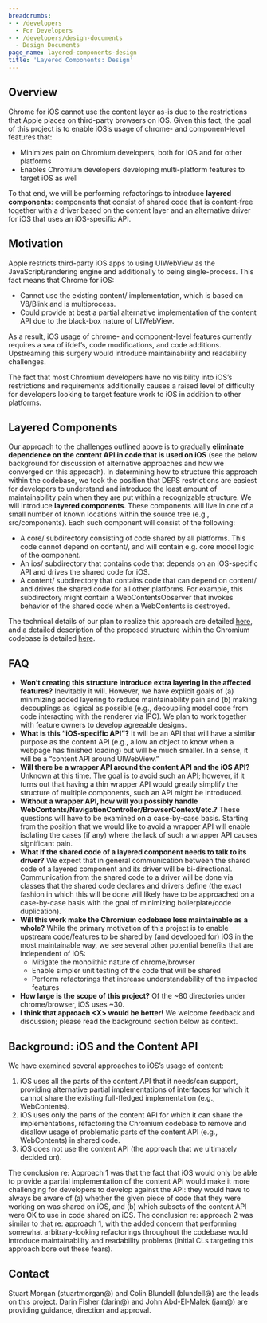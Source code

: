 ```yaml
---
breadcrumbs:
- - /developers
  - For Developers
- - /developers/design-documents
  - Design Documents
page_name: layered-components-design
title: 'Layered Components: Design'
---
```


## Overview

Chrome for iOS cannot use the content layer as-is due to the restrictions that
Apple places on third-party browsers on iOS. Given this fact, the goal of this
project is to enable iOS’s usage of chrome- and component-level features that:

*   Minimizes pain on Chromium developers, both for iOS and for other
            platforms
*   Enables Chromium developers developing multi-platform features to
            target iOS as well

To that end, we will be performing refactorings to introduce **layered
components**: components that consist of shared code that is content-free
together with a driver based on the content layer and an alternative driver for
iOS that uses an iOS-specific API.

## Motivation

Apple restricts third-party iOS apps to using UIWebView as the
JavaScript/rendering engine and additionally to being single-process. This fact
means that Chrome for iOS:

*   Cannot use the existing content/ implementation, which is based on
            V8/Blink and is multiprocess.
*   Could provide at best a partial alternative implementation of the
            content API due to the black-box nature of UIWebView.

As a result, iOS usage of chrome- and component-level features currently
requires a sea of ifdef’s, code modifications, and code additions. Upstreaming
this surgery would introduce maintainability and readability challenges.

The fact that most Chromium developers have no visibility into iOS’s
restrictions and requirements additionally causes a raised level of difficulty
for developers looking to target feature work to iOS in addition to other
platforms.

## Layered Components

Our approach to the challenges outlined above is to gradually **eliminate
dependence on the content API in code that is used on iOS** (see the below
background for discussion of alternative approaches and how we converged on this
approach).
In determining how to structure this approach within the codebase, we took the
position that DEPS restrictions are easiest for developers to understand and
introduce the least amount of maintainability pain when they are put within a
recognizable structure. We will introduce **layered components**. These
components will live in one of a small number of known locations within the
source tree (e.g., src/components). Each such component will consist of the
following:

*   A core/ subdirectory consisting of code shared by all platforms.
            This code cannot depend on content/, and will contain e.g. core
            model logic of the component.
*   An ios/ subdirectory that contains code that depends on an
            iOS-specific API and drives the shared code for iOS.
*   A content/ subdirectory that contains code that can depend on
            content/ and drives the shared code for all other platforms. For
            example, this subdirectory might contain a WebContentsObserver that
            invokes behavior of the shared code when a WebContents is destroyed.

The technical details of our plan to realize this approach are detailed
[here](/developers/design-documents/layered-components-technical-approach), and
a detailed description of the proposed structure within the Chromium codebase is
detailed
[here](/developers/design-documents/structure-of-layered-components-within-the-chromium-codebase).

## FAQ

*   **Won’t creating this structure introduce extra layering in the
            affected features?** Inevitably it will. However, we have explicit
            goals of (a) minimizing added layering to reduce maintainability
            pain and (b) making decouplings as logical as possible (e.g.,
            decoupling model code from code interacting with the renderer via
            IPC). We plan to work together with feature owners to develop
            agreeable designs.
*   **What is this “iOS-specific API”?** It will be an API that will
            have a similar purpose as the content API (e.g., allow an object to
            know when a webpage has finished loading) but will be much smaller.
            In a sense, it will be a “content API around UIWebView.”
*   **Will there be a wrapper API around the content API and the iOS
            API?** Unknown at this time. The goal is to avoid such an API;
            however, if it turns out that having a thin wrapper API would
            greatly simplify the structure of multiple components, such an API
            might be introduced.
*   **Without a wrapper API, how will you possibly handle
            WebContents/NavigationController/BrowserContext/etc.?** These
            questions will have to be examined on a case-by-case basis. Starting
            from the position that we would like to avoid a wrapper API will
            enable isolating the cases (if any) where the lack of such a wrapper
            API causes significant pain.
*   **What if the shared code of a layered component needs to talk to
            its driver?** We expect that in general communication between the
            shared code of a layered component and its driver will be
            bi-directional. Communication from the shared code to a driver will
            be done via classes that the shared code declares and drivers define
            (the exact fashion in which this will be done will likely have to be
            approached on a case-by-case basis with the goal of minimizing
            boilerplate/code duplication).
*   **Will this work make the Chromium codebase less maintainable as a
            whole?** While the primary motivation of this project is to enable
            upstream code/features to be shared by (and developed for) iOS in
            the most maintainable way, we see several other potential benefits
            that are independent of iOS:
    *   Mitigate the monolithic nature of chrome/browser
    *   Enable simpler unit testing of the code that will be shared
    *   Perform refactorings that increase understandability of the
                impacted features
*   **How large is the scope of this project?** Of the ~80 directories
            under chrome/browser, iOS uses ~30.
*   **I think that approach &lt;X&gt; would be better!** We welcome
            feedback and discussion; please read the background section below as
            context.

## Background: iOS and the Content API

We have examined several approaches to iOS’s usage of content:

1.  iOS uses all the parts of the content API that it needs/can support,
            providing alternative partial implementations of interfaces for
            which it cannot share the existing full-fledged implementation
            (e.g., WebContents).
2.  iOS uses only the parts of the content API for which it can share
            the implementations, refactoring the Chromium codebase to remove and
            disallow usage of problematic parts of the content API (e.g.,
            WebContents) in shared code.
3.  iOS does not use the content API (the approach that we ultimately
            decided on).

The conclusion re: Approach 1 was that the fact that iOS would only be able to
provide a partial implementation of the content API would make it more
challenging for developers to develop against the API: they would have to always
be aware of (a) whether the given piece of code that they were working on was
shared on iOS, and (b) which subsets of the content API were OK to use in code
shared on iOS.
The conclusion re: approach 2 was similar to that re: approach 1, with the added
concern that performing somewhat arbitrary-looking refactorings throughout the
codebase would introduce maintainability and readability problems (initial CLs
targeting this approach bore out these fears).

## Contact

Stuart Morgan (stuartmorgan@) and Colin Blundell (blundell@) are the leads on
this project. Darin Fisher (darin@) and John Abd-El-Malek (jam@) are providing
guidance, direction and approval.
